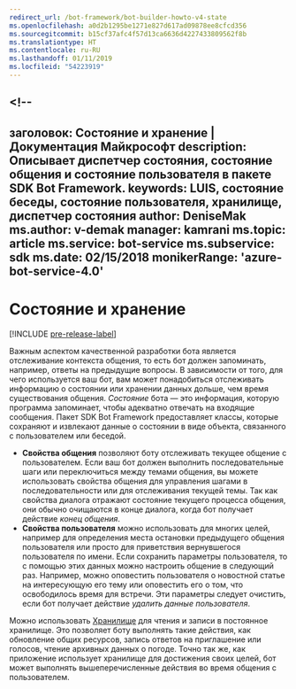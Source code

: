 ```yaml
---
redirect_url: /bot-framework/bot-builder-howto-v4-state
ms.openlocfilehash: a0d2b1295be1271e827d617ad09878ee8cfcd356
ms.sourcegitcommit: b15cf37afc4f57d13ca6636d4227433809562f8b
ms.translationtype: HT
ms.contentlocale: ru-RU
ms.lasthandoff: 01/11/2019
ms.locfileid: "54223919"
---
```

<a name="--"></a><!--
---
заголовок: Состояние и хранение | Документация Майкрософт description: Описывает диспетчер состояния, состояние общения и состояние пользователя в пакете SDK Bot Framework.
keywords: LUIS, состояние беседы, состояние пользователя, хранилище, диспетчер состояния author: DeniseMak ms.author: v-demak manager: kamrani ms.topic: article ms.service: bot-service ms.subservice: sdk ms.date: 02/15/2018 monikerRange: 'azure-bot-service-4.0'
---

# <a name="state-and-storage"></a>Состояние и хранение
[!INCLUDE [pre-release-label](../includes/pre-release-label.md)]

Важным аспектом качественной разработки бота является отслеживание контекста общения, то есть бот должен запоминать, например, ответы на предыдущие вопросы.
В зависимости от того, для чего используется ваш бот, вам может понадобиться отслеживать информацию о состоянии или хранении данных дольше, чем время существования общения.
*Состояние* бота — это информация, которую программа запоминает, чтобы адекватно отвечать на входящие сообщения. Пакет SDK Bot Framework предоставляет классы, которые сохраняют и извлекают данные о состоянии в виде объекта, связанного с пользователем или беседой.

* **Свойства общения** позволяют боту отслеживать текущее общение с пользователем. Если ваш бот должен выполнить последовательные шаги или переключиться между темами общения, вы можете использовать свойства общения для управления шагами в последовательности или для отслеживания текущей темы. Так как свойства диалога отражают состояние текущего процесса общения, они обычно очищаются в конце диалога, когда бот получает действие _конец общения_.
* **Свойства пользователя** можно использовать для многих целей, например для определения места остановки предыдущего общения пользователя или просто для приветствия вернувшегося пользователя по имени. Если сохранить параметры пользователя, то с помощью этих данных можно настроить общение в следующий раз. Например, можно оповестить пользователя о новостной статье на интересующую его тему или оповестить его о том, что освободилось время для встречи. Эти параметры следует очистить, если бот получает действие _удалить данные пользователя_.

Можно использовать [Хранилище](bot-builder-howto-v4-storage.md) для чтения и записи в постоянное хранилище. Это позволяет боту выполнять такие действия, как обновление общих ресурсов, запись ответов на приглашение или голосов, чтение архивных данных о погоде. Точно так же, как приложение использует хранилище для достижения своих целей, бот может выполнять вышеперечисленные действия во время общения с пользователем.

<!-- 
*Conversation state* pertains to the current conversation that the user is having with your bot. When the conversation ends, your bot deletes this data.

You can also store *user state* that persists after a conversation ends. For example, if you store a user's preferences, you can use that information to customize the conversation the next time you chat. For example, you might alert the user to a news article about a topic that interests her, or alert a user when an appointment becomes available. 
-->

<!-- You should generally avoid saving state using a global variable or function closures.
Doing so will create issues when you want to scale out your bot. Instead, use the conversation state and user state middleware that the BotBuilder SDK provides --> 

<!--
## Types of underlying storage

The SDK provides bot state manager middleware to persist conversation and user state. State can be accessed using the bot's context. This state manager can use Azure Table Storage, file storage, or memory storage as the underlying data storage. You can also create your own storage components for your bot.

Bots built using Azure Table Storage can be designed to be stateless and scalable across multiple compute nodes.

> [!NOTE] 
> File and memory storage won't scale across nodes.

## Writing directly to storage

You can also use the Bot Framework SDK to read and write data directly to storage, without using middleware or without using the bot context. This can be appropriate to data that your bot uses, that comes from a source outside your bot's conversation flow.

For example, let's say your bot allows the user to ask for the weather report, and your bot retrieves the weather report for a specified date, by reading it from an external database. The content of the weather database isn't dependent on user information or the conversation context, so you could just read it directly from storage instead of using the state manager.  See [How to write directly to storage](bot-builder-howto-v4-storage.md) for an example.

## Next steps

Next, lets get into how activities are processed, in depth, and how we respond to them.

> [!div class="nextstepaction"]
> [Activity Processing](bot-builder-concept-activity-processing.md)

## Additional resources

- [How to save state](bot-builder-howto-v4-state.md)
- [How to write directly to storage](bot-builder-howto-v4-storage.md)

-->
